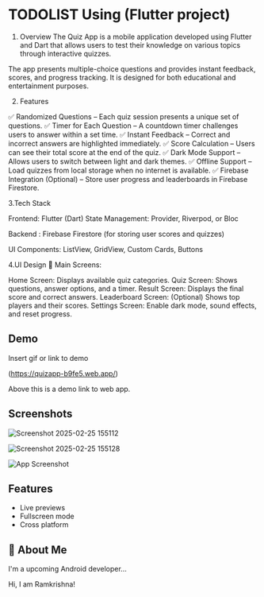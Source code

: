 
# TODOLIST Using (Flutter project)

1. Overview
The Quiz App is a mobile application developed using Flutter and Dart that allows users to test their knowledge on various topics through interactive quizzes. 

The app presents multiple-choice questions and provides instant feedback, scores, and progress tracking. It is designed for both educational and entertainment purposes.


2. Features

✅ Randomized Questions – Each quiz session presents a unique set of questions.
✅ Timer for Each Question – A countdown timer challenges users to answer within a set time.
✅ Instant Feedback – Correct and incorrect answers are highlighted immediately.
✅ Score Calculation – Users can see their total score at the end of the quiz.
✅ Dark Mode Support – Allows users to switch between light and dark themes.
✅ Offline Support – Load quizzes from local storage when no internet is available.
✅ Firebase Integration (Optional) – Store user progress and leaderboards in Firebase Firestore.



3.Tech Stack

Frontend: Flutter (Dart)
State Management: Provider, Riverpod, or Bloc

Backend : Firebase Firestore (for storing user scores and quizzes)

UI Components: ListView, GridView, Custom Cards, Buttons


4.UI Design
📌 Main Screens:

Home Screen: Displays available quiz categories.
Quiz Screen: Shows questions, answer options, and a timer.
Result Screen: Displays the final score and correct answers.
Leaderboard Screen: (Optional) Shows top players and their scores.
Settings Screen: Enable dark mode, sound effects, and reset progress.

## Demo

Insert gif or link to demo

(https://quizapp-b9fe5.web.app/)

Above this is a demo link to web app.
## Screenshots
![Screenshot 2025-02-25 155112](https://github.com/user-attachments/assets/a4b91944-702e-4893-8eee-def7ce4b640b)

![Screenshot 2025-02-25 155128](https://github.com/user-attachments/assets/66a16193-b867-4a1d-afb9-9ae9113e5559)

![App Screenshot](https://via.placeholder.com/468x300?text=App+Screenshot+Here)



## Features

- Live previews
- Fullscreen mode
- Cross platform


## 🚀 About Me
I'm a upcoming Android developer...



Hi, I am Ramkrishna!
